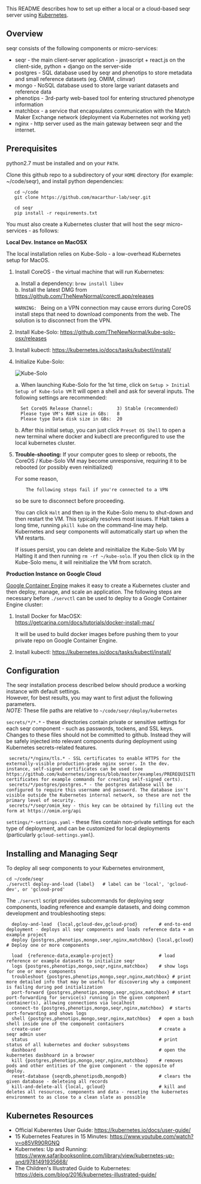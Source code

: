 This README describes how to set up either a local or a cloud-based seqr server using [Kubernetes](https://kubernetes.io/).

Overview
--------

seqr consists of the following components or micro-services:
- seqr - the main client-server application - javascript + react.js on the client-side, python + django on the server-side
- postgres - SQL database used by seqr and phenotips to store metadata and small reference datasets (eg. OMIM, clinvar)
- mongo - NoSQL database used to store large variant datasets and reference data
- phenotips - 3rd-party web-based tool for entering structured phenotype information
- matchbox - a service that encapsulates communication with the Match Maker Exchange network (deployment via Kubernetes not working yet)
- nginx - http server used as the main gateway between seqr and the internet.


Prerequisites
-------------

python2.7 must be installed and on your `PATH`.

Clone this github repo to a subdirectory of your `HOME` directory (for example: ~/code/seqr), and install python dependencies:  

       cd ~/code
       git clone https://github.com/macarthur-lab/seqr.git
       
       cd seqr
       pip install -r requirements.txt

You must also create a Kubernetes cluster that will host the seqr micro-services - as follows:

**Local Dev. Instance on MacOSX**

The local installation relies on Kube-Solo - a low-overhead Kubernetes setup for MacOS.

1. Install CoreOS - the virtual machine that will run Kubernetes:

   a. Install a dependency:  `brew install libev`  
   b. Install the latest DMG from https://github.com/TheNewNormal/corectl.app/releases   

   `WARNING: ` Being on a VPN connection may cause errors during CoreOS install steps that need to download components from the web.
   The solution is to disconnect from the VPN.

2. Install Kube-Solo: https://github.com/TheNewNormal/kube-solo-osx/releases

3. Install kubectl: https://kubernetes.io/docs/tasks/kubectl/install/

4. Initialize Kube-Solo:

   ![Kube-Solo](https://raw.githubusercontent.com/TheNewNormal/kube-solo-osx/master/kube-solo-osx.png "Kubernetes-Solo")

   a. When launching Kube-Solo for the 1st time, click on `Setup > Initial Setup of Kube-Solo VM`
      It will open a shell and ask for several inputs. The following settings are recommended:

         Set CoreOS Release Channel:         3) Stable (recommended)
         Please type VM's RAM size in GBs:   8
         Please type Data disk size in GBs:  20
 
   b. After this initial setup, you can just click `Preset OS Shell` to open a new terminal where docker and kubectl are preconfigured to use the local kubernetes cluster. 


5.  **Trouble-shooting:** If your computer goes to sleep or reboots, the CoreOS / Kube-Solo VM may become unresponsive, requiring it to be rebooted (or possibly even reinitialized)

    For some reason,

            The following steps fail if you're connected to a VPN

    so be sure to disconnect before proceeding.

    You can click `Halt` and then `Up` in the Kube-Solo menu to shut-down and then restart the VM.
    This typically resolves most issues. If Halt takes a long time, running `pkill kube` on the command-line may help.
    Kubernetes and seqr components will automatically start up when the VM restarts.

    If issues persist, you can delete and reinitialize the Kube-Solo VM by Halting it and then running `rm -rf ~/kube-solo`.
    If you then click `Up` in the Kube-Solo menu, it will reinitialize the VM from scratch.


**Production Instance on Google Cloud**

[Google Container Engine](https://cloud.google.com/container-engine/docs/) makes it easy to create a Kubernetes cluster and then deploy, manage, and scale an application. The following steps are necessary before `./servctl` can be used to deploy to a Google Container Engine cluster:

1. Install Docker for MacOSX:  
   https://getcarina.com/docs/tutorials/docker-install-mac/

   It will be used to build docker images before pushing them to your private repo on Google Container Engine.

2. Install kubectl: https://kubernetes.io/docs/tasks/kubectl/install/


Configuration
-------------

The seqr installation process described below should produce a working instance with default settings.  
However, for best results, you may want to first adjust the following parameters.  
*NOTE:* These file paths are relative to `~/code/seqr/deploy/kubernetes`  

`secrets/*/*.*` - these directories contain private or sensitive settings for each seqr component - such as passwords, tockens, and SSL keys. Changes to these files should not be committed to github. Instead they will be safely injected into relevant components during deployment using Kubernetes secrets-related features.    
    
     secrets/*/nginx/tls.* - SSL certificates to enable HTTPS for the externally-visible production-grade nginx server. In the dev. instance, self-signed certificates can be used (see https://github.com/kubernetes/ingress/blob/master/examples/PREREQUISITES.md#tls-certificates for example commands for creating self-signed certs). 
     secrets/*/postgres/postgres.* - the postgres database will be configured to require this username and password. The database isn't visible outside the Kubernetes internal network, so these are not the primary level of security.
     secrets/*/seqr/omim_key - this key can be obtained by filling out the form at https://omim.org/api 
    
    
`settings/*-settings.yaml` - these files contain non-private settings for each type of deployment, and can be customized for local deployments (particularly `gcloud-settings.yaml`).  


Installing and Managing Seqr
----------------------------

To deploy all seqr components to your Kubernetes environment, 

    cd ~/code/seqr
    ./servctl deploy-and-load {label}   # label can be 'local', 'gcloud-dev', or 'gcloud-prod'


The `./servctl` script provides subcommands for deploying seqr components, loading reference and example datasets, and
 doing common development and troubleshooting steps:

      deploy-and-load  {local,gcloud-dev,gcloud-prod}        # end-to-end deployment - deploys all seqr components and loads reference data + an example project
      deploy {postgres,phenotips,mongo,seqr,nginx,matchbox} {local,gcloud}  # Deploy one or more components

      load  {reference-data,example-project}                 # load reference or example datasets to initialize seqr
      logs {postgres,phenotips,mongo,seqr,nginx,matchbox}    # show logs for one or more components
      troubleshoot {postgres,phenotips,mongo,seqr,nginx,matchbox} # print more detailed info that may be useful for discovering why a component is failing during pod initialization
      port-forward {postgres,phenotips,mongo,seqr,nginx,matchbox} # start port-forwarding for service(s) running in the given component container(s), allowing connections via localhost
      connect-to {postgres,phenotips,mongo,seqr,nginx,matchbox}  # starts port-forwarding and shows logs
      shell {postgres,phenotips,mongo,seqr,nginx,matchbox}   # open a bash shell inside one of the component containers
      create-user                                            # create a seqr admin user
      status                                                 # print status of all kubernetes and docker subsystems
      dashboard                                              # open the kubernetes dasbhoard in a browser
      kill {postgres,phenotips,mongo,seqr,nginx,matchbox}    # removes pods and other entities of the give component - the opposite of deploy.
      reset-database {seqrdb,phenotipsdb,mongodb}            # clears the given database - deleteing all records
      kill-and-delete-all {local, gcloud}                    # kill and deletes all resources, components and data - reseting the kubernetes environment to as close to a clean slate as possible



Kubernetes Resources
--------------------

- Official Kuberentes User Guide:  https://kubernetes.io/docs/user-guide/
- 15 Kubernetes Features in 15 Minutes: https://www.youtube.com/watch?v=o85VR90RGNQ
- Kubernetes: Up and Running: https://www.safaribooksonline.com/library/view/kubernetes-up-and/9781491935668/
- The Children's Illustrated Guide to Kubernetes: https://deis.com/blog/2016/kubernetes-illustrated-guide/

